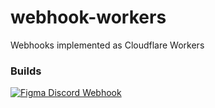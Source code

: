 # webhook-workers
Webhooks implemented as Cloudflare Workers 

### Builds
[![Figma Discord Webhook](https://github.com/dev-launchers/webhook-workers/actions/workflows/figma-discord.yaml/badge.svg)](https://github.com/dev-launchers/webhook-workers/actions/workflows/figma-discord.yaml)